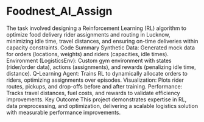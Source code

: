 # Foodnest_AI_Assign
The task involved designing a Reinforcement Learning (RL) algorithm to optimize food delivery rider assignments and routing in Lucknow, minimizing idle time, travel distances, and ensuring on-time deliveries within capacity constraints.
Code Summary
Synthetic Data: Generated mock data for orders (locations, weights) and riders (capacities, idle times).
Environment (LogisticsEnv): Custom gym environment with states (rider/order data), actions (assignments), and rewards (penalizing idle time, distance).
Q-Learning Agent: Trains RL to dynamically allocate orders to riders, optimizing assignments over episodes.
Visualization: Plots rider routes, pickups, and drop-offs before and after training.
Performance: Tracks travel distances, fuel costs, and rewards to validate efficiency improvements.
Key Outcome
This project demonstrates expertise in RL, data preprocessing, and optimization, delivering a scalable logistics solution with measurable performance improvements.
